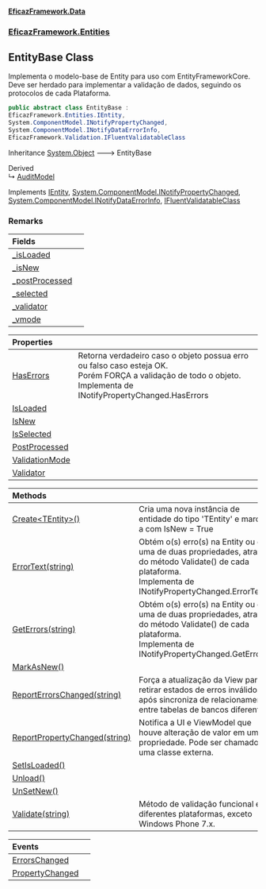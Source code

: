 #### [EficazFramework.Data](EficazFrameworkData.md 'EficazFramework Data')
### [EficazFramework.Entities](EficazFrameworkData.md#EficazFramework.Entities 'EficazFramework.Entities')

## EntityBase Class

Implementa o modelo-base de Entity para uso com EntityFrameworkCore.  
Deve ser herdado para implementar a validação de dados, seguindo os protocolos de cada Plataforma.

```csharp
public abstract class EntityBase :
EficazFramework.Entities.IEntity,
System.ComponentModel.INotifyPropertyChanged,
System.ComponentModel.INotifyDataErrorInfo,
EficazFramework.Validation.IFluentValidatableClass
```

Inheritance [System.Object](https://docs.microsoft.com/en-us/dotnet/api/System.Object 'System.Object') &#129106; EntityBase

Derived  
&#8627; [AuditModel](EficazFramework.Security/AuditModel.md 'EficazFramework.Security.AuditModel')

Implements [IEntity](EficazFramework.Entities/IEntity.md 'EficazFramework.Entities.IEntity'), [System.ComponentModel.INotifyPropertyChanged](https://docs.microsoft.com/en-us/dotnet/api/System.ComponentModel.INotifyPropertyChanged 'System.ComponentModel.INotifyPropertyChanged'), [System.ComponentModel.INotifyDataErrorInfo](https://docs.microsoft.com/en-us/dotnet/api/System.ComponentModel.INotifyDataErrorInfo 'System.ComponentModel.INotifyDataErrorInfo'), [IFluentValidatableClass](EficazFramework.Validation/IFluentValidatableClass.md 'EficazFramework.Validation.IFluentValidatableClass')

### Remarks

| Fields | |
| :--- | :--- |
| [_isLoaded](EficazFramework.Entities/EntityBase/_isLoaded.md 'EficazFramework.Entities.EntityBase._isLoaded') | |
| [_isNew](EficazFramework.Entities/EntityBase/_isNew.md 'EficazFramework.Entities.EntityBase._isNew') | |
| [_postProcessed](EficazFramework.Entities/EntityBase/_postProcessed.md 'EficazFramework.Entities.EntityBase._postProcessed') | |
| [_selected](EficazFramework.Entities/EntityBase/_selected.md 'EficazFramework.Entities.EntityBase._selected') | |
| [_validator](EficazFramework.Entities/EntityBase/_validator.md 'EficazFramework.Entities.EntityBase._validator') | |
| [_vmode](EficazFramework.Entities/EntityBase/_vmode.md 'EficazFramework.Entities.EntityBase._vmode') | |

| Properties | |
| :--- | :--- |
| [HasErrors](EficazFramework.Entities/EntityBase/HasErrors.md 'EficazFramework.Entities.EntityBase.HasErrors') | Retorna verdadeiro caso o objeto possua erro ou falso caso esteja OK.<br/>Porém FORÇA a validação de todo o objeto.<br/>Implementa de INotifyPropertyChanged.HasErrors |
| [IsLoaded](EficazFramework.Entities/EntityBase/IsLoaded.md 'EficazFramework.Entities.EntityBase.IsLoaded') | |
| [IsNew](EficazFramework.Entities/EntityBase/IsNew.md 'EficazFramework.Entities.EntityBase.IsNew') | |
| [IsSelected](EficazFramework.Entities/EntityBase/IsSelected.md 'EficazFramework.Entities.EntityBase.IsSelected') | |
| [PostProcessed](EficazFramework.Entities/EntityBase/PostProcessed.md 'EficazFramework.Entities.EntityBase.PostProcessed') | |
| [ValidationMode](EficazFramework.Entities/EntityBase/ValidationMode.md 'EficazFramework.Entities.EntityBase.ValidationMode') | |
| [Validator](EficazFramework.Entities/EntityBase/Validator.md 'EficazFramework.Entities.EntityBase.Validator') | |

| Methods | |
| :--- | :--- |
| [Create&lt;TEntity&gt;()](EficazFramework.Entities/EntityBase/Create_TEntity_().md 'EficazFramework.Entities.EntityBase.Create<TEntity>()') | Cria uma nova instância de entidade do tipo 'TEntity' e marca-a com IsNew = True |
| [ErrorText(string)](EficazFramework.Entities/EntityBase/ErrorText(string).md 'EficazFramework.Entities.EntityBase.ErrorText(string)') | Obtém o(s) erro(s) na Entity ou de uma de duas propriedades, através do método Validate() de cada plataforma.<br/>Implementa de INotifyPropertyChanged.ErrorText() |
| [GetErrors(string)](EficazFramework.Entities/EntityBase/GetErrors(string).md 'EficazFramework.Entities.EntityBase.GetErrors(string)') | Obtém o(s) erro(s) na Entity ou de uma de duas propriedades, através do método Validate() de cada plataforma.<br/>Implementa de INotifyPropertyChanged.GetErrors() |
| [MarkAsNew()](EficazFramework.Entities/EntityBase/MarkAsNew().md 'EficazFramework.Entities.EntityBase.MarkAsNew()') | |
| [ReportErrorsChanged(string)](EficazFramework.Entities/EntityBase/ReportErrorsChanged(string).md 'EficazFramework.Entities.EntityBase.ReportErrorsChanged(string)') | Força a atualização da View para retirar estados de erros inválidos após sincroniza de relacionamentos entre tabelas de bancos diferentes. |
| [ReportPropertyChanged(string)](EficazFramework.Entities/EntityBase/ReportPropertyChanged(string).md 'EficazFramework.Entities.EntityBase.ReportPropertyChanged(string)') | Notifica a UI e ViewModel que houve alteração de valor em uma propriedade. Pode ser chamado por uma classe externa. |
| [SetIsLoaded()](EficazFramework.Entities/EntityBase/SetIsLoaded().md 'EficazFramework.Entities.EntityBase.SetIsLoaded()') | |
| [Unload()](EficazFramework.Entities/EntityBase/Unload().md 'EficazFramework.Entities.EntityBase.Unload()') | |
| [UnSetNew()](EficazFramework.Entities/EntityBase/UnSetNew().md 'EficazFramework.Entities.EntityBase.UnSetNew()') | |
| [Validate(string)](EficazFramework.Entities/EntityBase/Validate(string).md 'EficazFramework.Entities.EntityBase.Validate(string)') | Método de validação funcional em diferentes plataformas, exceto Windows Phone 7.x. |

| Events | |
| :--- | :--- |
| [ErrorsChanged](EficazFramework.Entities/EntityBase/ErrorsChanged.md 'EficazFramework.Entities.EntityBase.ErrorsChanged') | |
| [PropertyChanged](EficazFramework.Entities/EntityBase/PropertyChanged.md 'EficazFramework.Entities.EntityBase.PropertyChanged') | |
